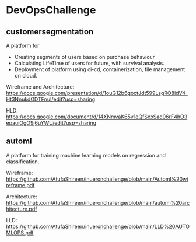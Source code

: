 # DevOpsChallenge

## customersegmentation
A platform for
* Creating segments of users based on purchase behaviour
* Calculating LifeTime of users for future, with survival analysis.
* Deployment of platform using ci-cd, containerization, file management on cloud.

Wireframe and Architecture: https://docs.google.com/presentation/d/1ouG12b6goctJdt599LsgRO8idV4-Ht3NnukdODTFnuI/edit?usp=sharing

HLD: https://docs.google.com/document/d/14XNmvaK65v1eQfSxoSad96rF4hO3epauiOgO9j6uYWU/edit?usp=sharing

## automl
A platform for training machine learning models on regression and classification.

Wireframe: https://github.com/AtufaShireen/inueronchallenge/blob/main/Automl%20wireframe.pdf

Architecture: https://github.com/AtufaShireen/inueronchallenge/blob/main/automl%20architecture.pdf

LLD: https://github.com/AtufaShireen/inueronchallenge/blob/main/LLD%20AUTOMLOPS.pdf
